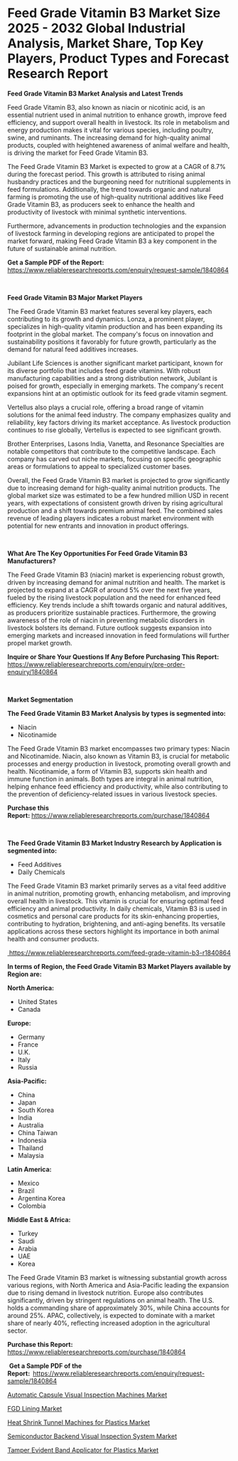 <p><h1>Feed Grade Vitamin B3 Market Size 2025 - 2032 Global Industrial Analysis, Market Share, Top Key Players, Product Types and Forecast Research Report</h1></p><p><strong>Feed Grade Vitamin B3 Market Analysis and Latest Trends</strong></p>
<p><p>Feed Grade Vitamin B3, also known as niacin or nicotinic acid, is an essential nutrient used in animal nutrition to enhance growth, improve feed efficiency, and support overall health in livestock. Its role in metabolism and energy production makes it vital for various species, including poultry, swine, and ruminants. The increasing demand for high-quality animal products, coupled with heightened awareness of animal welfare and health, is driving the market for Feed Grade Vitamin B3.</p><p>The Feed Grade Vitamin B3 Market is expected to grow at a CAGR of 8.7% during the forecast period. This growth is attributed to rising animal husbandry practices and the burgeoning need for nutritional supplements in feed formulations. Additionally, the trend towards organic and natural farming is promoting the use of high-quality nutritional additives like Feed Grade Vitamin B3, as producers seek to enhance the health and productivity of livestock with minimal synthetic interventions.</p><p>Furthermore, advancements in production technologies and the expansion of livestock farming in developing regions are anticipated to propel the market forward, making Feed Grade Vitamin B3 a key component in the future of sustainable animal nutrition.</p></p>
<p><strong>Get a Sample PDF of the Report:&nbsp;</strong> <a href="https://www.reliableresearchreports.com/enquiry/request-sample/1840864?utm_campaign=3278&utm_medium=2&utm_source=Github&utm_content=ia&utm_term=03042025&utm_id=feed-grade-vitamin-b3">https://www.reliableresearchreports.com/enquiry/request-sample/1840864</a></p>
<p>&nbsp;</p>
<p><strong>Feed Grade Vitamin B3 Major Market Players</strong></p>
<p><p>The Feed Grade Vitamin B3 market features several key players, each contributing to its growth and dynamics. Lonza, a prominent player, specializes in high-quality vitamin production and has been expanding its footprint in the global market. The company's focus on innovation and sustainability positions it favorably for future growth, particularly as the demand for natural feed additives increases.</p><p>Jubilant Life Sciences is another significant market participant, known for its diverse portfolio that includes feed grade vitamins. With robust manufacturing capabilities and a strong distribution network, Jubilant is poised for growth, especially in emerging markets. The company's recent expansions hint at an optimistic outlook for its feed grade vitamin segment.</p><p>Vertellus also plays a crucial role, offering a broad range of vitamin solutions for the animal feed industry. The company emphasizes quality and reliability, key factors driving its market acceptance. As livestock production continues to rise globally, Vertellus is expected to see significant growth.</p><p>Brother Enterprises, Lasons India, Vanetta, and Resonance Specialties are notable competitors that contribute to the competitive landscape. Each company has carved out niche markets, focusing on specific geographic areas or formulations to appeal to specialized customer bases.</p><p>Overall, the Feed Grade Vitamin B3 market is projected to grow significantly due to increasing demand for high-quality animal nutrition products. The global market size was estimated to be a few hundred million USD in recent years, with expectations of consistent growth driven by rising agricultural production and a shift towards premium animal feed. The combined sales revenue of leading players indicates a robust market environment with potential for new entrants and innovation in product offerings.</p></p>
<p>&nbsp;</p>
<p><strong>What Are The Key Opportunities For Feed Grade Vitamin B3 Manufacturers?</strong></p>
<p><p>The Feed Grade Vitamin B3 (niacin) market is experiencing robust growth, driven by increasing demand for animal nutrition and health. The market is projected to expand at a CAGR of around 5% over the next five years, fueled by the rising livestock population and the need for enhanced feed efficiency. Key trends include a shift towards organic and natural additives, as producers prioritize sustainable practices. Furthermore, the growing awareness of the role of niacin in preventing metabolic disorders in livestock bolsters its demand. Future outlook suggests expansion into emerging markets and increased innovation in feed formulations will further propel market growth.</p></p>
<p><strong>Inquire or Share Your Questions If Any Before Purchasing This Report:</strong> <a href="https://www.reliableresearchreports.com/enquiry/pre-order-enquiry/1840864?utm_campaign=3278&utm_medium=2&utm_source=Github&utm_content=ia&utm_term=03042025&utm_id=feed-grade-vitamin-b3">https://www.reliableresearchreports.com/enquiry/pre-order-enquiry/1840864</a></p>
<p>&nbsp;</p>
<p><strong>Market Segmentation</strong></p>
<p><strong>The Feed Grade Vitamin B3 Market Analysis by types is segmented into:</strong></p>
<p><ul><li>Niacin</li><li>Nicotinamide</li></ul></p>
<p><p>The Feed Grade Vitamin B3 market encompasses two primary types: Niacin and Nicotinamide. Niacin, also known as Vitamin B3, is crucial for metabolic processes and energy production in livestock, promoting overall growth and health. Nicotinamide, a form of Vitamin B3, supports skin health and immune function in animals. Both types are integral in animal nutrition, helping enhance feed efficiency and productivity, while also contributing to the prevention of deficiency-related issues in various livestock species.</p></p>
<p><strong>Purchase this Report:&nbsp;</strong><a href="https://www.reliableresearchreports.com/purchase/1840864?utm_campaign=3278&utm_medium=2&utm_source=Github&utm_content=ia&utm_term=03042025&utm_id=feed-grade-vitamin-b3">https://www.reliableresearchreports.com/purchase/1840864</a></p>
<p>&nbsp;</p>
<p><strong>The Feed Grade Vitamin B3 Market Industry Research by Application is segmented into:</strong></p>
<p><ul><li>Feed Additives</li><li>Daily Chemicals</li></ul></p>
<p><p>The Feed Grade Vitamin B3 market primarily serves as a vital feed additive in animal nutrition, promoting growth, enhancing metabolism, and improving overall health in livestock. This vitamin is crucial for ensuring optimal feed efficiency and animal productivity. In daily chemicals, Vitamin B3 is used in cosmetics and personal care products for its skin-enhancing properties, contributing to hydration, brightening, and anti-aging benefits. Its versatile applications across these sectors highlight its importance in both animal health and consumer products.</p></p>
<p><a href="https://www.reliableresearchreports.com/feed-grade-vitamin-b3-r1840864?utm_campaign=3278&utm_medium=2&utm_source=Github&utm_content=ia&utm_term=03042025&utm_id=feed-grade-vitamin-b3">&nbsp;https://www.reliableresearchreports.com/feed-grade-vitamin-b3-r1840864</a></p>
<p><strong>In terms of Region, the Feed Grade Vitamin B3 Market Players available by Region are:</strong></p>
<p>
    <p> <strong> North America: </strong>
        <ul>
            <li>United States</li>
            <li>Canada</li>
        </ul>
        </p> 
    <p> <strong> Europe: </strong>
        <ul>
            <li>Germany</li>
            <li>France</li>
            <li>U.K.</li>
            <li>Italy</li>
            <li>Russia</li>
        </ul>
        </p> 
    <p> <strong> Asia-Pacific: </strong>
        <ul>
            <li>China</li>
            <li>Japan</li>
            <li>South Korea</li>
            <li>India</li>
            <li>Australia</li>
            <li>China Taiwan</li>
            <li>Indonesia</li>
            <li>Thailand</li>
            <li>Malaysia</li>
        </ul>
        </p> 
    <p> <strong> Latin America: </strong>
        <ul>
            <li>Mexico</li>
            <li>Brazil</li>
            <li>Argentina Korea</li>
            <li>Colombia</li>
        </ul>
        </p> 
    <p> <strong> Middle East & Africa: </strong>
        <ul>
            <li>Turkey</li>
            <li>Saudi</li>
            <li>Arabia</li>
            <li>UAE</li>
            <li>Korea</li>
        </ul>
    </p>
    </p>
<p><p>The Feed Grade Vitamin B3 market is witnessing substantial growth across various regions, with North America and Asia-Pacific leading the expansion due to rising demand in livestock nutrition. Europe also contributes significantly, driven by stringent regulations on animal health. The U.S. holds a commanding share of approximately 30%, while China accounts for around 25%. APAC, collectively, is expected to dominate with a market share of nearly 40%, reflecting increased adoption in the agricultural sector.</p></p>
<p><strong>Purchase this Report: </strong><a href="https://www.reliableresearchreports.com/purchase/1840864?utm_campaign=3278&utm_medium=2&utm_source=Github&utm_content=ia&utm_term=03042025&utm_id=feed-grade-vitamin-b3">https://www.reliableresearchreports.com/purchase/1840864</a></p>
<p>&nbsp;<strong>Get a Sample PDF of the Report:&nbsp;&nbsp;</strong><a href="https://www.reliableresearchreports.com/enquiry/request-sample/1840864?utm_campaign=3278&utm_medium=2&utm_source=Github&utm_content=ia&utm_term=03042025&utm_id=feed-grade-vitamin-b3">https://www.reliableresearchreports.com/enquiry/request-sample/1840864</a></p>
<p><strong></strong></p>
<p><p><a href="https://www.linkedin.com/pulse/comprehensive-automatic-capsule-visual-inspection-machines-orvmf?utm_campaign=3278&utm_medium=2&utm_source=Github&utm_content=ia&utm_term=03042025&utm_id=feed-grade-vitamin-b3">Automatic Capsule Visual Inspection Machines Market</a></p><p><a href="https://www.linkedin.com/pulse/in-depth-understanding-fgd-lining-market-size-growth-cagr-kcfrf?utm_campaign=3278&utm_medium=2&utm_source=Github&utm_content=ia&utm_term=03042025&utm_id=feed-grade-vitamin-b3">FGD Lining Market</a></p><p><a href="https://www.linkedin.com/pulse/whats-next-heat-shrink-tunnel-machines-plastics-market-look-129-lwjef?utm_campaign=3278&utm_medium=2&utm_source=Github&utm_content=ia&utm_term=03042025&utm_id=feed-grade-vitamin-b3">Heat Shrink Tunnel Machines for Plastics Market</a></p><p><a href="https://www.linkedin.com/pulse/evaluating-market-players-semiconductor-backend-visual-oewff?utm_campaign=3278&utm_medium=2&utm_source=Github&utm_content=ia&utm_term=03042025&utm_id=feed-grade-vitamin-b3">Semiconductor Backend Visual Inspection System Market</a></p><p><a href="https://www.linkedin.com/pulse/tamper-evident-band-applicator-plastics-market-analysis-latest-edr0f?utm_campaign=3278&utm_medium=2&utm_source=Github&utm_content=ia&utm_term=03042025&utm_id=feed-grade-vitamin-b3">Tamper Evident Band Applicator for Plastics Market</a></p></p>